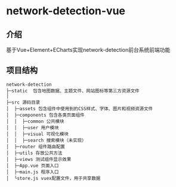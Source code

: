 # network-detection-vue

## 介绍

基于Vue+Element+ECharts实现network-detection前台系统前端功能

## 项目结构 

```
network-detection
├─static  包含地图数据、主题文件、网站图标等第三方资源文件
│
├─src 源码目录
│  ├─assets 包含组件中使用到的CSS样式、字体、图片和视频资源文件
│  ├─components 包含各类页面组件
│  │  ├─common 公共模块
│  │  ├─user 用户模块
│  │  ├─visual 可视化模块
│  │  ├─search 搜索模块（未实现）
│  ├─router 组件路由配置
│  ├─utils 存放公共方法
│  ├─views 测试组件显示效果
│  ├─App.vue 页面入口
│  ├─main.js 程序入口
│  └store.js vuex配置文件，用于共享数据